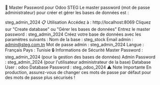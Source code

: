 🔑 Master Password pour Odoo STEG
Le master password (mot de passe administrateur) pour créer et gérer les bases de données est :

steg_admin_2024
📋 Utilisation
Accédez à : http://localhost:8069
Cliquez sur "Create database" ou "Gérer les bases de données"
Entrez le master password : steg_admin_2024
Créez votre base de données avec les paramètres suivants :
Nom de la base : steg_stock
Email admin : admin@steg.com.tn
Mot de passe admin : steg_admin_2024
Langue : Français
Pays : Tunisie
🔒 Informations de Sécurité
Master Password : steg_admin_2024 (pour la gestion des bases de données)
Admin Password : steg_admin_2024 (pour l'utilisateur administrateur de la base)
Database User : odoo
Database Password : steg_odoo_2024
⚠️ Note Importante
En production, assurez-vous de changer ces mots de passe par défaut pour des mots de passe plus sécurisés !